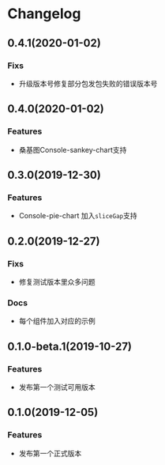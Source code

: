 # Changelog

## 0.4.1(2020-01-02)
### Fixs
- 升级版本号修复部分包发包失败的错误版本号

## 0.4.0(2020-01-02)
### Features
- 桑基图Console-sankey-chart支持

## 0.3.0(2019-12-30)
### Features
- Console-pie-chart 加入`sliceGap`支持

## 0.2.0(2019-12-27)

### Fixs
- 修复测试版本里众多问题

### Docs
- 每个组件加入对应的示例

## 0.1.0-beta.1(2019-10-27)

### Features
- 发布第一个测试可用版本

## 0.1.0(2019-12-05)

### Features
- 发布第一个正式版本